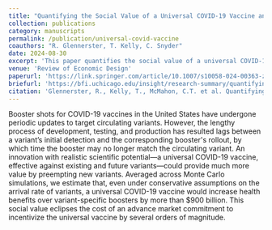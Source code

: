 ```yaml
---
title: "Quantifying the Social Value of a Universal COVID-19 Vaccine and Incentivizing Its Development"
collection: publications
category: manuscripts
permalink: /publication/universal-covid-vaccine
coauthors: "R. Glennerster, T. Kelly, C. Snyder"
date: 2024-08-30
excerpt: 'This paper quantifies the social value of a universal COVID-19 vaccine over the existing COVID-19 booster vaccines using Monte Carlo Simulations. It proposes the use of an advanced market commitment to incentivize its development.'
venue: 'Review of Economic Design'
paperurl: 'https://link.springer.com/article/10.1007/s10058-024-00363-z'
briefurl: 'https://bfi.uchicago.edu/insight/research-summary/quantifying-the-social-value-of-a-universal-covid-19-vaccine-and-incentivizing-its-development/'
citation: 'Glennerster, R., Kelly, T., McMahon, C.T. et al. Quantifying the social value of a universal COVID-19 vaccine and incentivizing its development. Rev Econ Design (2024). https://doi.org/10.1007/s10058-024-00363-z'
---
```

Booster shots for COVID-19 vaccines in the United States have undergone periodic updates to target circulating variants. However, the lengthy process of development, testing, and production has resulted lags between a variant’s initial detection and the corresponding booster's rollout, by which time the booster may no longer match the circulating variant. An innovation with realistic scientific potential—a universal COVID-19 vaccine, effective against existing and future variants—could provide much more value by preempting new variants. Averaged across Monte Carlo simulations, we estimate that, even under conservative assumptions on the arrival rate of variants, a universal COVID-19 vaccine would increase health benefits over variant-specific boosters by more than $900 billion. This social value eclipses the cost of an advance market commitment to incentivize the universal vaccine by several orders of magnitude.

